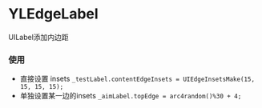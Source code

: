 # YLEdgeLabel
UILabel添加内边距
### 使用

* 直接设置 insets `_testLabel.contentEdgeInsets = UIEdgeInsetsMake(15, 15, 15, 15);`
* 单独设置某一边的insets `_aimLabel.topEdge = arc4random()%30 + 4;`

